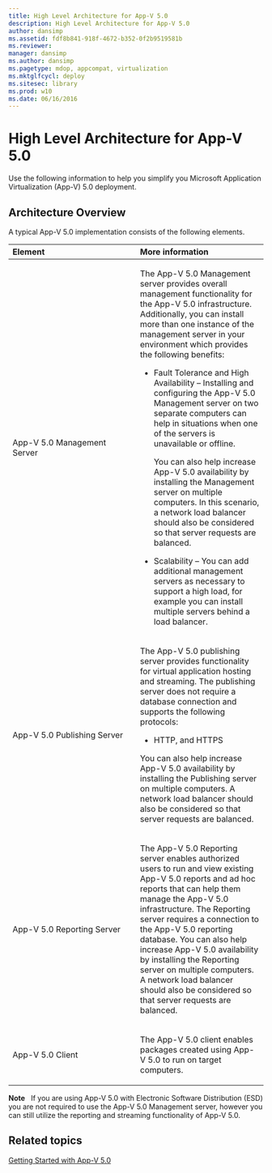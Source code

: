 ```yaml
---
title: High Level Architecture for App-V 5.0
description: High Level Architecture for App-V 5.0
author: dansimp
ms.assetid: fdf8b841-918f-4672-b352-0f2b9519581b
ms.reviewer: 
manager: dansimp
ms.author: dansimp
ms.pagetype: mdop, appcompat, virtualization
ms.mktglfcycl: deploy
ms.sitesec: library
ms.prod: w10
ms.date: 06/16/2016
---
```



# High Level Architecture for App-V 5.0


Use the following information to help you simplify you Microsoft Application Virtualization (App-V) 5.0 deployment.

## Architecture Overview


A typical App-V 5.0 implementation consists of the following elements.

<table>
<colgroup>
<col width="50%" />
<col width="50%" />
</colgroup>
<thead>
<tr class="header">
<th align="left">Element</th>
<th align="left">More information</th>
</tr>
</thead>
<tbody>
<tr class="odd">
<td align="left"><p>App-V 5.0 Management Server</p></td>
<td align="left"><p>The App-V 5.0 Management server provides overall management functionality for the App-V 5.0 infrastructure. Additionally, you can install more than one instance of the management server in your environment which provides the following benefits:</p>
<ul>
<li><p>Fault Tolerance and High Availability – Installing and configuring the App-V 5.0 Management server on two separate computers can help in situations when one of the servers is unavailable or offline.</p>
<p>You can also help increase App-V 5.0 availability by installing the Management server on multiple computers. In this scenario, a network load balancer should also be considered so that server requests are balanced.</p></li>
<li><p>Scalability – You can add additional management servers as necessary to support a high load, for example you can install multiple servers behind a load balancer.</p></li>
</ul></td>
</tr>
<tr class="even">
<td align="left"><p>App-V 5.0 Publishing Server</p></td>
<td align="left"><p>The App-V 5.0 publishing server provides functionality for virtual application hosting and streaming. The publishing server does not require a database connection and supports the following protocols:</p>
<ul>
<li><p>HTTP, and HTTPS</p></li>
</ul>
<p>You can also help increase App-V 5.0 availability by installing the Publishing server on multiple computers. A network load balancer should also be considered so that server requests are balanced.</p></td>
</tr>
<tr class="odd">
<td align="left"><p>App-V 5.0 Reporting Server</p></td>
<td align="left"><p>The App-V 5.0 Reporting server enables authorized users to run and view existing App-V 5.0 reports and ad hoc reports that can help them manage the App-V 5.0 infrastructure. The Reporting server requires a connection to the App-V 5.0 reporting database. You can also help increase App-V 5.0 availability by installing the Reporting server on multiple computers. A network load balancer should also be considered so that server requests are balanced.</p></td>
</tr>
<tr class="even">
<td align="left"><p>App-V 5.0 Client</p></td>
<td align="left"><p>The App-V 5.0 client enables packages created using App-V 5.0 to run on target computers.</p></td>
</tr>
</tbody>
</table>

 

**Note**  
If you are using App-V 5.0 with Electronic Software Distribution (ESD) you are not required to use the App-V 5.0 Management server, however you can still utilize the reporting and streaming functionality of App-V 5.0.

 






## Related topics


[Getting Started with App-V 5.0](getting-started-with-app-v-50--rtm.md)

 

 





